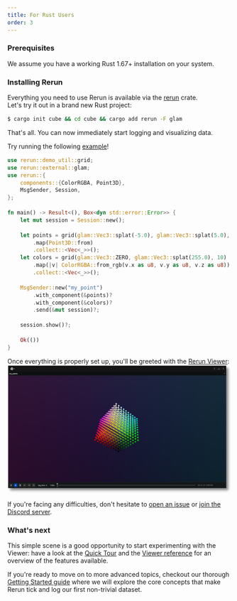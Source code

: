 ```yaml
---
title: For Rust Users
order: 3
---
```


### Prerequisites

We assume you have a working Rust 1.67+ installation on your system.

### Installing Rerun

Everything you need to use Rerun is available via the [rerun](https://crates.io/crates/rerun) crate.  
Let's try it out in a brand new Rust project:
```bash
$ cargo init cube && cd cube && cargo add rerun -F glam
```

That's all. You can now immediately start logging and visualizing data.

Try running the following [example](https://github.com/rerun-io/rerun/tree/latest/examples/rust/minimal/src/main.rs)!
```rust
use rerun::demo_util::grid;
use rerun::external::glam;
use rerun::{
    components::{ColorRGBA, Point3D},
    MsgSender, Session,
};

fn main() -> Result<(), Box<dyn std::error::Error>> {
    let mut session = Session::new();

    let points = grid(glam::Vec3::splat(-5.0), glam::Vec3::splat(5.0), 10)
        .map(Point3D::from)
        .collect::<Vec<_>>();
    let colors = grid(glam::Vec3::ZERO, glam::Vec3::splat(255.0), 10)
        .map(|v| ColorRGBA::from_rgb(v.x as u8, v.y as u8, v.z as u8))
        .collect::<Vec<_>>();

    MsgSender::new("my_point")
        .with_component(&points)?
        .with_component(&colors)?
        .send(&mut session)?;

    session.show()?;

    Ok(())
}
```

Once everything is properly set up, you'll be greeted with the [Rerun Viewer](../reference/viewer/overview.md):
![intro users - result](/docs-media/intro_users1_result.png)

If you're facing any difficulties, don't hesitate to [open an issue](https://github.com/rerun-io/rerun/issues/new/choose) or [join the Discord server](https://discord.gg/PXtCgFBSmH).

### What's next

This simple scene is a good opportunity to start experimenting with the Viewer: have a look at the [Quick Tour](quick-tour) and the [Viewer reference](../reference/viewer/overview) for an overview of the features available.

If you're ready to move on to more advanced topics, checkout our thorough [Getting Started guide](logging-rust) where we will explore the core concepts that make Rerun tick and log our first non-trivial dataset.
